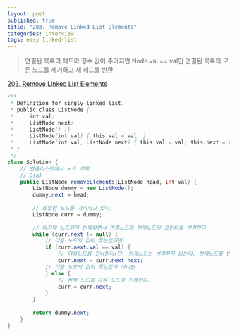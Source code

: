 ```yaml
---
layout: post
published: true
title: "203. Remove Linked List Elements"
categories: interview
tags: easy linked-list
---
```


> 연결된 목록의 헤드와 정수 값이 주어지면 Node.val == val인 연결된 목록의 모든 노드를 제거하고 새 헤드를 반환

[203. Remove Linked List Elements](https://leetcode.com/problems/remove-linked-list-elements/)

```java
/**
 * Definition for singly-linked list.
 * public class ListNode {
 *     int val;
 *     ListNode next;
 *     ListNode() {}
 *     ListNode(int val) { this.val = val; }
 *     ListNode(int val, ListNode next) { this.val = val; this.next = next; }
 * }
 */
class Solution {
    // 연결리스트에서 노드 삭제
    // O(n)
    public ListNode removeElements(ListNode head, int val) {
        ListNode dummy = new ListNode();
        dummy.next = head;
        
        // 동일한 노드를 가리키고 있다.
        ListNode curr = dummy;
        
        // 마지막 노드까지 반복하면서 연결노드와 현재노드의 포인터를 변경한다.
        while (curr.next != null) {
            // 다음 노드의 값이 찾는값이면
            if (curr.next.val == val) {
                // 다음노드를 건너뛴다(단, 현재노드는 변경하지 않는다. 현재노드를 변경하면 해당 노드가 지워야 되는 노드일 경우 삭제할 방법이 없다).
                curr.next = curr.next.next;
            // 다음 노드의 값이 찾는값이 아니면
            } else {
                // 현재 노드를 다음 노드로 진행한다.
                curr = curr.next;
            }
        }
                
        return dummy.next;
    }
}
```